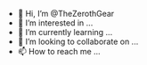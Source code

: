 - 👋 Hi, I’m @TheZerothGear
- 👀 I’m interested in ...
- 🌱 I’m currently learning ...
- 💞️ I’m looking to collaborate on ...
- 📫 How to reach me ...

<!---
TheZerothGear/TheZerothGear is a ✨ special ✨ repository because its `README.md` (this file) appears on your GitHub profile.
You can click the Preview link to take a look at your changes.
--->
